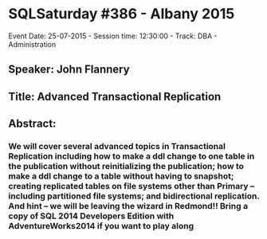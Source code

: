 # SQLSaturday #386 - Albany 2015
Event Date: 25-07-2015 - Session time: 12:30:00 - Track: DBA - Administration
## Speaker: John Flannery
## Title: Advanced Transactional Replication
## Abstract:
### We will cover several advanced topics in Transactional Replication including how to make a ddl change to one table in the publication without reinitializing the publication; how to make a ddl change to a table without having to snapshot; creating replicated tables on file systems other than Primary – including partitioned file systems; and bidirectional replication.  And hint – we will be leaving the wizard in Redmond!!  Bring a copy of SQL 2014 Developers Edition with AdventureWorks2014 if you want to play along
